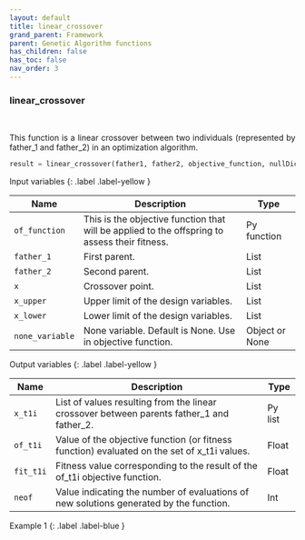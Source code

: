 ```yaml
---
layout: default
title: linear_crossover
grand_parent: Framework
parent: Genetic Algorithm functions
has_children: false
has_toc: false
nav_order: 3
---
```


<!--Don't delete ths script-->
<script src = "https://polyfill.io/v3/polyfill.min.js?features=es6"></script>
<script id = "MathJax-script" async src="https://cdn.jsdelivr.net/npm/mathjax@3/es5/tex-mml-chtml.js"></script>
<!--Don't delete ths script-->

<h3>linear_crossover</h3>
<br>

<p align = "justify">
    This function is a linear crossover between two individuals (represented by father_1 and father_2) in an optimization algorithm.
</p>

```python
result = linear_crossover(father1, father2, objective_function, nullDic, xL, xU)
```

Input variables
{: .label .label-yellow }

<table style = "width:100%">
   <thead>
     <tr>
       <th>Name</th>
       <th>Description</th>
       <th>Type</th>
     </tr>
   </thead>
    <tr>
       <td><code>of_function</code></td>
       <td>This is the objective function that will be applied to the offspring to assess their fitness.</td>
       <td>Py function</td>
   </tr>
   <tr>
       <td><code>father_1</code></td>
       <td>First parent.</td>
       <td>List</td>
   </tr>
   <tr>
       <td><code>father_2</code></td>
       <td>Second parent.</td>
       <td>List</td>
   </tr>  
   <tr>
       <td><code>x</code></td>
       <td>Crossover point.</td>
       <td>List</td>
   </tr>   
   <tr>
       <td><code>x_upper</code></td>
       <td>Upper limit of the design variables.</td>
       <td>List</td>
   </tr>
   <tr>
       <td><code>x_lower</code></td>
       <td>Lower limit of the design variables.</td>
       <td>List</td>
   </tr>
   <tr>
       <td><code>none_variable</code></td>
       <td>None variable. Default is None. Use in objective function.</td>
       <td>Object or None</td>
   </tr>
</table>

Output variables
{: .label .label-yellow }

<table style = "width:100%">
   <thead>
     <tr>
       <th>Name</th>
       <th>Description</th>
       <th>Type</th>
     </tr>
   </thead>
   <tr>
       <td><code>x_t1i</code></td>
       <td>List of values resulting from the linear crossover between parents father_1 and father_2.</td>
       <td>Py list</td>
   </tr>
   <tr>
       <td><code>of_t1i</code></td>
       <td>Value of the objective function (or fitness function) evaluated on the set of x_t1i values.</td>
       <td>Float</td>
   </tr>
   <tr>
       <td><code>fit_t1i</code></td>
       <td>Fitness value corresponding to the result of the of_t1i objective function.</td>
       <td>Float</td>
   </tr>
   <tr>
       <td><code>neof</code></td>
       <td>Value indicating the number of evaluations of new solutions generated by the function.</td>
       <td>Int</td>
   </tr>
</table>

Example 1
{: .label .label-blue }

<p align = "justify">
 <i>
 </i>
</p>

```python

```

```bash

```
